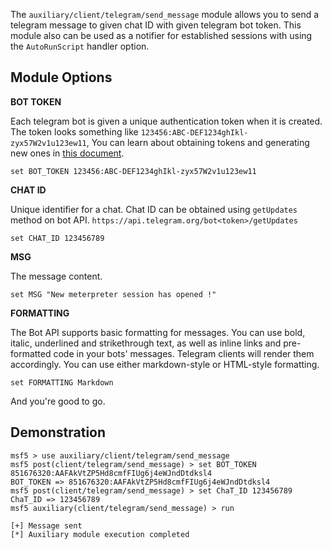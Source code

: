 The ```auxiliary/client/telegram/send_message``` module allows you to send a telegram message to given chat ID with given telegram bot token. This module also can be used as a notifier for established sessions with using the `AutoRunScript` handler option.

## Module Options

**BOT TOKEN**

Each telegram bot is given a unique authentication token when it is created. The token looks something like `123456:ABC-DEF1234ghIkl-zyx57W2v1u123ew11`, You can learn about obtaining tokens and generating new ones in [this document](https://core.telegram.org/bots#6-botfather).

```
set BOT_TOKEN 123456:ABC-DEF1234ghIkl-zyx57W2v1u123ew11
```

**CHAT ID**

Unique identifier for a chat. Chat ID can be obtained using `getUpdates` method on bot API.
`https://api.telegram.org/bot<token>/getUpdates`

```
set CHAT_ID 123456789
```

**MSG**

The message content.
```
set MSG "New meterpreter session has opened !"
```

**FORMATTING**

The Bot API supports basic formatting for messages. You can use bold, italic, underlined and strikethrough text, as well as inline links and pre-formatted code in your bots' messages. Telegram clients will render them accordingly. You can use either markdown-style or HTML-style formatting.

```
set FORMATTING Markdown
```

And you're good to go.

## Demonstration

```
msf5 > use auxiliary/client/telegram/send_message
msf5 post(client/telegram/send_message) > set BOT_TOKEN 851676320:AAFAkVtZP5Hd8cmfFIUg6j4eWJndDtdksl4
BOT_TOKEN => 851676320:AAFAkVtZP5Hd8cmfFIUg6j4eWJndDtdksl4
msf5 post(client/telegram/send_message) > set ChaT_ID 123456789
ChaT_ID => 123456789
msf5 auxiliary(client/telegram/send_message) > run

[+] Message sent
[*] Auxiliary module execution completed
```
